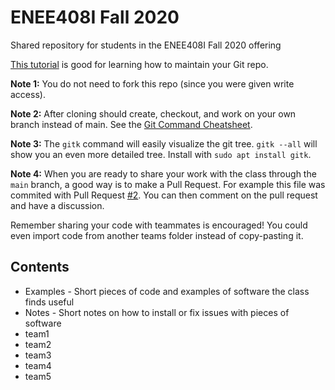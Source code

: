 # ENEE408I Fall 2020
Shared repository for students in the ENEE408I Fall 2020 offering

[This tutorial](https://www.neonscience.org/git-setup-remote) is good for learning how to maintain your Git repo.

**Note 1:** You do not need to fork this repo (since you were given write access).

**Note 2:** After cloning should create, checkout, and work on your own branch instead of main. See the [Git Command Cheatsheet](http://rogerdudler.github.io/git-guide/files/git_cheat_sheet.pdf).

**Note 3:** The `gitk` command will easily visualize the git tree. `gitk --all` will show you an even more detailed tree. Install with `sudo apt install gitk`.

**Note 4:** When you are ready to share your work with the class through the `main` branch, a good way is to make a Pull Request. For example this file was commited with Pull Request [#2](https://github.com/UMD-ENEE408I/ENEE408I_Fall_2020/pull/2). You can then comment on the pull request and have a discussion.

Remember sharing your code with teammates is encouraged! You could even import code from another teams folder instead of copy-pasting it.

## Contents

* Examples - Short pieces of code and examples of software the class finds useful
* Notes - Short notes on how to install or fix issues with pieces of software
* team1
* team2
* team3
* team4
* team5

